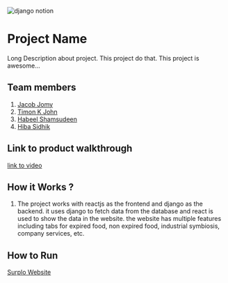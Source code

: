
![django notion](https://github.com/TH-Activities/saturday-hack-night-template/assets/117498997/2db31367-8f96-4e88-8a8d-a1a75936204d)




# Project Name
Long Description about project. This project do that. This project is awesome...
## Team members
1. [Jacob Jomy](https://github.com/jacobjomy)
2. [Timon K John](https://github.com/tims-exe)
3. [Habeel Shamsudeen](https://github.com/habeel-shamsudeen)
4. [Hiba Sidhik](https://github.com/hibasidhik34)
## Link to product walkthrough
[link to video](https://youtu.be/enYSigix9mc)
## How it Works ?
1. The project works with reactjs as the frontend and django as the backend. it uses django to fetch data from the database and react is used to show the data in the website. the website has multiple features including tabs for expired food, non expired food, industrial symbiosis, company services, etc.
## How to Run
[Surplo Website](https://saturday-hack-night-ubt3.vercel.app/)
